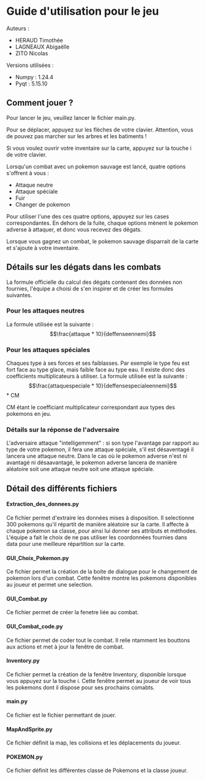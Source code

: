 # Guide d'utilisation pour le jeu
Auteurs :
- HERAUD Timothée
- LAGNEAUX Abigaëlle
- ZITO Nicolas

Versions utilisées :
  - Numpy : 1.24.4
  - Pyqt : 5.15.10

## Comment jouer ?
Pour lancer le jeu, veuillez lancer le fichier main.py.

Pour se déplacer, appuyez sur les flèches de votre clavier. 
Attention, vous de pouvez pas marcher sur les arbres et les batiments !

Si vous voulez ouvrir votre inventaire sur la carte, appuyez sur la touche i de votre clavier.

Lorsqu'un combat avec un pokemon sauvage est lancé, quatre options s'offrent à vous :
  - Attaque neutre
  - Attaque spéciale
  - Fuir
  - Changer de pokemon

Pour utiliser l'une des ces quatre options, appuyez sur les cases correspondantes.
En dehors de la fuite, chaque options mènent le pokemon adverse à attaquer, et donc vous recevez des dégats.

Lorsque vous gagnez un combat, le pokemon sauvage disparrait de la carte et s'ajoute à votre inventaire.

## Détails sur les dégats dans les combats

La formule officielle du calcul des dégats contenant des données non fournies, l'équipe a choisi de s'en inspirer et de créer les formules suivantes.

### Pour les attaques neutres
La formule utilisée est la suivante :
$$\frac{attaque * 10}{deffenseennemi}$$

### Pour les attaques spéciales
Chaques type à ses forces et ses faiblasses. Par exemple le type feu est fort face au type glace, mais faible face au type eau. Il existe donc des coefficients multiplicateurs à utiliser.
La formule utilisée est la suivante :
$$\frac{attaquespeciale * 10}{deffensespecialeennemi}$$ * CM

CM étant le coefficiant multiplicateur correspondant aux types des pokemons en jeu.

### Détails sur la réponse de l'adversaire
L'adversaire attaque "intelligemment" : si son type l'avantage par rapport au type de votre pokemon, il fera une attaque spéciale, s'il est désaventagé il lancera une attaque neutre.
Dans le cas où le pokemon adverse n'est ni avantagé ni désaavantagé, le pokemon adverse lancera de manière aléatoire soit une attaque neutre soit une attaque spéciale.

## Détail des différents fichiers

#### Extraction_des_donnees.py
Ce fichier permet d'extraire les données mises à disposition. Il selectionne 300 pokemons qu'il répartit de manière aléatoire sur la carte.
Il affecte à chaque pokemon sa classe, pour ainsi lui donner ses attributs et méthodes.
L'équipe a fait le choix de ne pas utiliser les coordonnées fournies dans data pour une meilleure répartition sur la carte.

#### GUI_Choix_Pokemon.py
Ce fichier permet la création de la boite de dialogue pour le changement de pokemon lors d'un combat.
Cette fenêtre montre les pokemons disponibles au joueur et permet une selection.

#### GUI_Combat.py
Ce fichier permet de créer la fenetre liée au combat. 

#### GUI_Combat_code.py
Ce fichier permet de coder tout le combat. Il relie ntamment les bouttons aux actions et met à jour la fenêtre de combat.

#### Inventory.py
Ce fichier permet la création de la fenêtre Inventory, disponible lorsque vous appuyez sur la touche i.
Cette fenêtre permet au joueur de voir tous les pokemons dont il dispose pour ses prochains comabts.

#### main.py
Ce fichier est le fichier permettant de jouer.

#### MapAndSprite.py
Ce fichier définit la map, les collisions et les déplacements du joueur. 

#### POKEMON.py
Ce fichier définit les différentes classe de Pokemons et la classe joueur.

